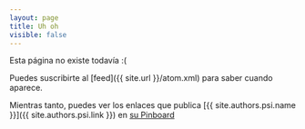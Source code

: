 ```yaml
---
layout: page
title: Uh oh
visible: false
---
```


Esta página no existe todavía :(

Puedes suscribirte al [feed]({{ site.url }}/atom.xml) para saber cuando aparece.

Mientras tanto, puedes ver los enlaces que publica [{{ site.authors.psi.name }}]({{ site.authors.psi.link }}) en [su Pinboard](https://pinboard.in/u:mx_psi)

